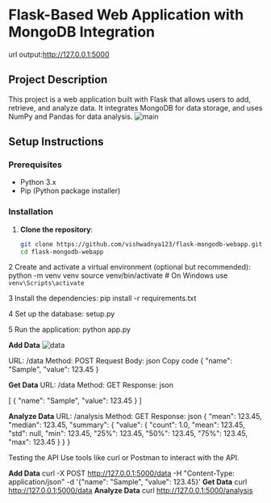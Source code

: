 # Flask-Based Web Application with MongoDB Integration
url output:http://127.0.0.1:5000
## Project Description
This project is a web application built with Flask that allows users to add, retrieve, and analyze data. It integrates MongoDB for data storage, and uses NumPy and Pandas for data analysis.
![main](https://github.com/vishwadnya123/flask-mongodb-webapp/assets/148346742/384062b9-c4ac-48d3-9bcc-ba10fc614ccc)

## Setup Instructions

### Prerequisites
- Python 3.x
- Pip (Python package installer)

### Installation

1. **Clone the repository**:
   ```bash
   git clone https://github.com/vishwadnya123/flask-mongodb-webapp.git
   cd flask-mongodb-webapp

2 Create and activate a virtual environment (optional but recommended):
   python -m venv venv
   source venv/bin/activate  # On Windows use `venv\Scripts\activate`

3 Install the dependencies:
   pip install -r requirements.txt

4 Set up the database:
   setup.py

5 Run the application:
   python app.py

**Add Data**
![data](https://github.com/vishwadnya123/flask-mongodb-webapp/assets/148346742/cf6b6890-7e3a-4dcd-a8a5-7e65d5ae4721)

URL: /data
Method: POST
Request Body:
json
Copy code
{
  "name": "Sample",
  "value": 123.45
}



**Get Data**
URL: /data
Method: GET
Response:
json

[
  {
    "name": "Sample",
    "value": 123.45
  }
]

**Analyze Data**
URL: /analysis
Method: GET
Response:
json
{
  "mean": 123.45,
  "median": 123.45,
  "summary": {
    "value": {
      "count": 1.0,
      "mean": 123.45,
      "std": null,
      "min": 123.45,
      "25%": 123.45,
      "50%": 123.45,
      "75%": 123.45,
      "max": 123.45
    }
  }
}

Testing the API
Use tools like curl or Postman to interact with the API.


**Add Data**
curl -X POST http://127.0.0.1:5000/data -H "Content-Type: application/json" -d '{"name": "Sample", "value": 123.45}'
**Get Data**
curl http://127.0.0.1:5000/data
**Analyze Data**
curl http://127.0.0.1:5000/analysis


